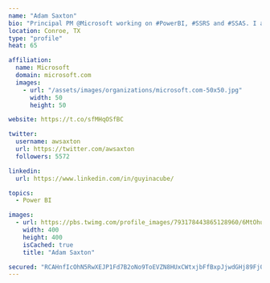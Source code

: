 ```yaml
---
name: "Adam Saxton"
bio: "Principal PM @Microsoft working on #PowerBI, #SSRS and #SSAS. I also go by @GuyInACube"
location: Conroe, TX
type: "profile"
heat: 65

affiliation:
  name: Microsoft
  domain: microsoft.com
  images:
    - url: "/assets/images/organizations/microsoft.com-50x50.jpg"
      width: 50
      height: 50

website: https://t.co/sfMHqOSfBC

twitter:
  username: awsaxton
  url: https://twitter.com/awsaxton
  followers: 5572

linkedin:
  url: https://www.linkedin.com/in/guyinacube/

topics:
  - Power BI

images:
  - url: https://pbs.twimg.com/profile_images/793178443865128960/6MtOhub__400x400.jpg
    width: 400
    height: 400
    isCached: true
    title: "Adam Saxton"

secured: "RCAHnfIcOhN5RwXEJP1Fd7B2oNo9ToEVZN8HUxCWtxjbFfBxpJjwdGHj89Fj0CbJpEMejsAJ3ToM6eIllxcuZNOkUdbaX5onPDhfNPE+tfl7BhUEbqDpIcor9krhLqExcn8kp5PHI+YZqwTgerLR/jE99BdX7VANSdDikJp4yBbaA7pt6ysqiRqff8wPvJat+ercaJYVLcFTNiKe+QAt7qz1TRtBHwmrpWEt4nDXUKCwjHRMncXJZqWem0jdo+RzShfYcj9hSV/Duf8XWwOIhKV2cu8FkhHwf3GcRldBOg1l+h6LIO6VUq06ckWBuBfcYne5tgOVfvk9LxBHbdXrHCMzvs3R5wqv2Vr4O6N7F5VrOaLtCymlRqnfHWTCnYTygEc5n3XmEIPlPWv4JLGn+tqiFpGpuKbVt6+JeezYVRk=;NPqEI/msTub5s2EsSmbCHw=="
---
```


